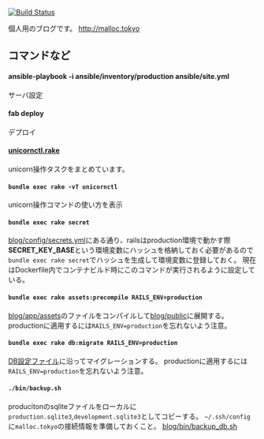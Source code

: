 [![Build Status](https://travis-ci.org/ryota-murakami/blog.svg)](https://travis-ci.org/ryota-murakami/blog)

個人用のブログです。 <a href="http://malloc.tokyo" target="_blank">http://malloc.tokyo</a>

## コマンドなど

#### ansible-playbook -i ansible/inventory/production ansible/site.yml

サーバ設定

#### fab deploy

デプロイ

#### <a href="https://github.com/ryota-murakami/blog/blob/master/lib/tasks/unicornctl.rake" target="_blank">unicornctl.rake</a>

unicorn操作タスクをまとめています。

#### `bundle exec rake -vT unicornctl`
unicorn操作コマンドの使い方を表示

#### `bundle exec rake secret`

<a href="https://github.com/ryota-murakami/blog/blob/master/config/secrets.yml" target="_blank">blog/config/secrets.yml</a>にある通り、railsはproduction環境で動かす際**SECRET_KEY_BASE**という環境変数にハッシュを格納しておく必要があるので
`bundle exec rake secret`でハッシュを生成して環境変数に登録しておく。
現在はDockerfile内でコンテナビルド時にこのコマンドが実行されるように設定している。

#### `bundle exec rake assets:precompile RAILS_ENV=production`

<a href="https://github.com/ryota-murakami/blog/tree/master/app/assets" target="_blank">blog/app/assets</a>のファイルをコンパイルして<a href="https://github.com/ryota-murakami/blog/tree/master/public" target="_blank">blog/public</a>に展開する。
productionに適用するには`RAILS_ENV=production`を忘れないよう注意。

#### `bundle exec rake db:migrate RAILS_ENV=production`

<a href="https://github.com/ryota-murakami/blog/tree/master/db" target="_blank">DB設定ファイル</a>に沿ってマイグレーションする。
productionに適用するには`RAILS_ENV=production`を忘れないよう注意。

#### `./bin/backup.sh`

producitonのsqliteファイルをローカルに`production.sqlite3`,`development.sqlite3`としてコピーする。
`~/.ssh/config`に`malloc.tokyo`の接続情報を準備しておくこと。
<a href="https://github.com/ryota-murakami/blog/blob/master/bin/backup_db.sh" target="_blank">blog/bin/backup_db.sh</a>
